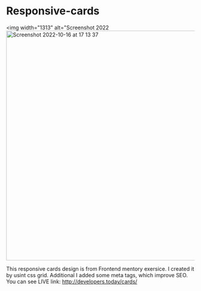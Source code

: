 # Responsive-cards
<img width="1313" alt="Screenshot 2022<img width="615" alt="Screenshot 2022-10-16 at 17 13 37" src="https://user-images.githubusercontent.com/115585618/196037425-06eaf1f6-1091-4db8-a1a0-d2c5bbdb3863.png">


This responsive cards design is from Frontend mentory exersice. I created it by usint css grid.
Additional I added some meta tags, which improve SEO.
You can see LIVE link: http://developers.today/cards/
